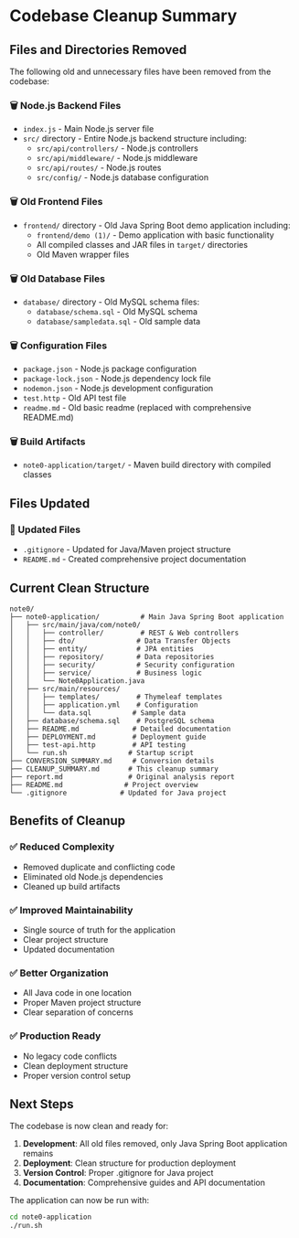 # Codebase Cleanup Summary

## Files and Directories Removed

The following old and unnecessary files have been removed from the codebase:

### 🗑️ Node.js Backend Files
- `index.js` - Main Node.js server file
- `src/` directory - Entire Node.js backend structure including:
  - `src/api/controllers/` - Node.js controllers
  - `src/api/middleware/` - Node.js middleware
  - `src/api/routes/` - Node.js routes
  - `src/config/` - Node.js database configuration

### 🗑️ Old Frontend Files
- `frontend/` directory - Old Java Spring Boot demo application including:
  - `frontend/demo (1)/` - Demo application with basic functionality
  - All compiled classes and JAR files in `target/` directories
  - Old Maven wrapper files

### 🗑️ Old Database Files
- `database/` directory - Old MySQL schema files:
  - `database/schema.sql` - Old MySQL schema
  - `database/sampledata.sql` - Old sample data

### 🗑️ Configuration Files
- `package.json` - Node.js package configuration
- `package-lock.json` - Node.js dependency lock file
- `nodemon.json` - Node.js development configuration
- `test.http` - Old API test file
- `readme.md` - Old basic readme (replaced with comprehensive README.md)

### 🗑️ Build Artifacts
- `note0-application/target/` - Maven build directory with compiled classes

## Files Updated

### 📝 Updated Files
- `.gitignore` - Updated for Java/Maven project structure
- `README.md` - Created comprehensive project documentation

## Current Clean Structure

```
note0/
├── note0-application/          # Main Java Spring Boot application
│   ├── src/main/java/com/note0/
│   │   ├── controller/         # REST & Web controllers
│   │   ├── dto/               # Data Transfer Objects
│   │   ├── entity/            # JPA entities
│   │   ├── repository/        # Data repositories
│   │   ├── security/          # Security configuration
│   │   ├── service/           # Business logic
│   │   └── Note0Application.java
│   ├── src/main/resources/
│   │   ├── templates/         # Thymeleaf templates
│   │   ├── application.yml    # Configuration
│   │   └── data.sql          # Sample data
│   ├── database/schema.sql    # PostgreSQL schema
│   ├── README.md             # Detailed documentation
│   ├── DEPLOYMENT.md         # Deployment guide
│   ├── test-api.http         # API testing
│   └── run.sh               # Startup script
├── CONVERSION_SUMMARY.md     # Conversion details
├── CLEANUP_SUMMARY.md       # This cleanup summary
├── report.md                # Original analysis report
├── README.md               # Project overview
└── .gitignore             # Updated for Java project
```

## Benefits of Cleanup

### ✅ Reduced Complexity
- Removed duplicate and conflicting code
- Eliminated old Node.js dependencies
- Cleaned up build artifacts

### ✅ Improved Maintainability
- Single source of truth for the application
- Clear project structure
- Updated documentation

### ✅ Better Organization
- All Java code in one location
- Proper Maven project structure
- Clear separation of concerns

### ✅ Production Ready
- No legacy code conflicts
- Clean deployment structure
- Proper version control setup

## Next Steps

The codebase is now clean and ready for:
1. **Development**: All old files removed, only Java Spring Boot application remains
2. **Deployment**: Clean structure for production deployment
3. **Version Control**: Proper .gitignore for Java project
4. **Documentation**: Comprehensive guides and API documentation

The application can now be run with:
```bash
cd note0-application
./run.sh
```
